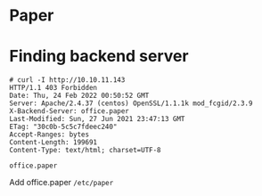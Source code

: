 # Paper

# Finding backend server

````shell
# curl -I http://10.10.11.143
HTTP/1.1 403 Forbidden
Date: Thu, 24 Feb 2022 00:50:52 GMT
Server: Apache/2.4.37 (centos) OpenSSL/1.1.1k mod_fcgid/2.3.9
X-Backend-Server: office.paper
Last-Modified: Sun, 27 Jun 2021 23:47:13 GMT
ETag: "30c0b-5c5c7fdeec240"
Accept-Ranges: bytes
Content-Length: 199691
Content-Type: text/html; charset=UTF-8
````
`office.paper`

Add office.paper `/etc/paper`
